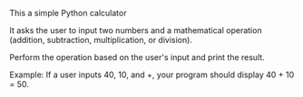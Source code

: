 This a simple Python calculator

It asks the user to input two numbers and a mathematical operation (addition, subtraction, multiplication, or division).

Perform the operation based on the user's input and print the result.

Example: If a user inputs 40, 10, and +, your program should display 40 + 10 = 50.
